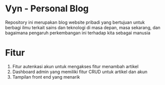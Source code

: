 # Vyn - Personal Blog
Repository ini merupakan blog website pribadi yang bertujuan untuk berbagi ilmu terkait sains dan teknologi di masa depan, masa sekarang, dan bagaimana pengaruh perkembangan ini terhadap kita 
sebagai manusia

# Fitur
1. Fitur autenkasi akun untuk mengakses fitur menambah artikel
2. Dashboard admin yang memiliki fitur CRUD untuk artikel dan akun
3. Tampilan front end yang menarik
